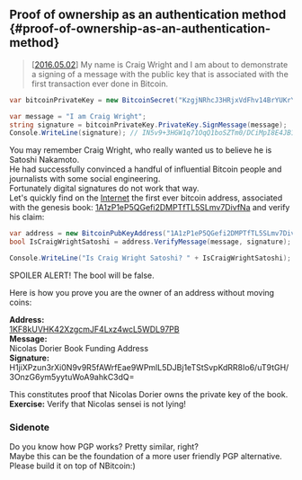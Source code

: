 ## Proof of ownership as an authentication method {#proof-of-ownership-as-an-authentication-method}
> [[2016.05.02](https://www.youtube.com/watch?v=dZNtbAFnr-0)] My name is Craig Wright and I am about to demonstrate a signing of a message with the public key that is associated with the first transaction ever done in Bitcoin.  

```cs
var bitcoinPrivateKey = new BitcoinSecret("KzgjNRhcJ3HRjxVdFhv14BrYUKrYBzdoxQyR2iJBHG9SNGGgbmtC");

var message = "I am Craig Wright";
string signature = bitcoinPrivateKey.PrivateKey.SignMessage(message);
Console.WriteLine(signature); // IN5v9+3HGW1q71OqQ1boSZTm0/DCiMpI8E4JB1nD67TCbIVMRk/e3KrTT9GvOuu3NGN0w8R2lWOV2cxnBp + Of8c =
```  

You may remember Craig Wright, who really wanted us to believe he is Satoshi Nakamoto.  
He had successfully convinced a handful of influential Bitcoin people and journalists with some social engineering.  
Fortunately digital signatures do not work that way.  
Let's quickly find on the [Internet](https://en.bitcoin.it/wiki/Genesis_block) the first ever bitcoin address, associated with the genesis book: [1A1zP1eP5QGefi2DMPTfTL5SLmv7DivfNa](https://blockchain.info/address/1A1zP1eP5QGefi2DMPTfTL5SLmv7DivfNa) and verify his claim:  

```cs
var address = new BitcoinPubKeyAddress("1A1zP1eP5QGefi2DMPTfTL5SLmv7DivfNa");
bool IsCraigWrightSatoshi = address.VerifyMessage(message, signature);

Console.WriteLine("Is Craig Wright Satoshi? " + IsCraigWrightSatoshi);
```  

SPOILER ALERT! The bool will be false.   

Here is how you prove you are the owner of an address without moving coins:  

**Address:**  
[1KF8kUVHK42XzgcmJF4Lxz4wcL5WDL97PB](https://blockchain.info/address/1KF8kUVHK42XzgcmJF4Lxz4wcL5WDL97PB)  
**Message:**  
Nicolas Dorier Book Funding Address  
**Signature:**  
H1jiXPzun3rXi0N9v9R5fAWrfEae9WPmlL5DJBj1eTStSvpKdRR8Io6/uT9tGH/3OnzG6ym5yytuWoA9ahkC3dQ=  

This constitutes proof that Nicolas Dorier owns the private key of the book.  
**Exercise:** Verify that Nicolas sensei is not lying!  

### Sidenote
Do you know how PGP works? Pretty similar, right?  
Maybe this can be the foundation of a more user friendly PGP alternative.  
Please build it on top of NBitcoin:)